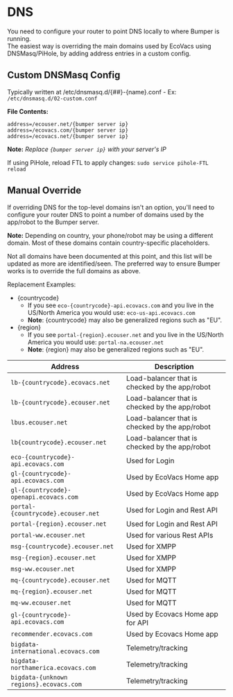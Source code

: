 # DNS
You need to configure your router to point DNS locally to where Bumper is running.  
The easiest way is overriding the main domains used by EcoVacs using DNSMasq/PiHole, by adding address entries in a custom config.

## Custom DNSMasq Config

Typically written at /etc/dnsmasq.d/{##}-{name}.conf
    - Ex: `/etc/dnsmasq.d/02-custom.conf`

**File Contents:**
````
address=/ecouser.net/{bumper server ip}
address=/ecovacs.com/{bumper server ip}
address=/ecovacs.net/{bumper server ip}
````
**Note:** *Replace `{bumper server ip}` with your server's IP*

If using PiHole, reload FTL to apply changes:
`sudo service pihole-FTL reload`

## Manual Override

If overriding DNS for the top-level domains isn't an option, you'll need to configure your router DNS to point a number of domains used by the app/robot to the Bumper server.  

**Note:** Depending on country, your phone/robot may be using a different domain.  Most of these domains contain country-specific placeholders.  

Not all domains have been documented at this point, and this list will be updated as more are identified/seen. The preferred way to ensure Bumper works is to override the full domains as above.

Replacement Examples:
  - {countrycode}
    - If you see `eco-{countrycode}-api.ecovacs.com` and you live in the US/North America you would use: `eco-us-api.ecovacs.com`
    - **Note**: {countrycode} may also be generalized regions such as "EU".
  - {region}
    - If you see `portal-{region}.ecouser.net` and you live in the US/North America you would use: `portal-na.ecouser.net`
    - **Note**: {region} may also be generalized regions such as "EU".
    

| Address                                 | Description                                    |
| --------------------------------------- | ---------------------------------------------- |
| `lb-{countrycode}.ecovacs.net`          | Load-balancer that is checked by the app/robot |
| `lb-{countrycode}.ecouser.net`          | Load-balancer that is checked by the app/robot |
| `lbus.ecouser.net`                      | Load-balancer that is checked by the app/robot |
| `lb{countrycode}.ecouser.net`           | Load-balancer that is checked by the app/robot |
| `eco-{countrycode}-api.ecovacs.com`     | Used for Login                                 |
| `gl-{countrycode}-api.ecovacs.com`      | Used by EcoVacs Home app                       |
| `gl-{countrycode}-openapi.ecovacs.com`  | Used by EcoVacs Home app                       |
| `portal-{countrycode}.ecouser.net`      | Used for Login and Rest API                    |
| `portal-{region}.ecouser.net`           | Used for Login and Rest API                    |
| `portal-ww.ecouser.net`                 | Used for various Rest APIs                     |
| `msg-{countrycode}.ecouser.net`         | Used for XMPP                                  |
| `msg-{region}.ecouser.net`              | Used for XMPP                                  |
| `msg-ww.ecouser.net`                    | Used for XMPP                                  |
| `mq-{countrycode}.ecouser.net`          | Used for MQTT                                  |
| `mq-{region}.ecouser.net`               | Used for MQTT                                  |
| `mq-ww.ecouser.net`                     | Used for MQTT                                  |
| `gl-{countrycode}-api.ecovacs.com`      | Used by Ecovacs Home app for API               |
| `recommender.ecovacs.com`               | Used by Ecovacs Home app                       |
| `bigdata-international.ecovacs.com`     | Telemetry/tracking                             |
| `bigdata-northamerica.ecovacs.com`      | Telemetry/tracking                             |
| `bigdata-{unknown regions}.ecovacs.com` | Telemetry/tracking                             |
